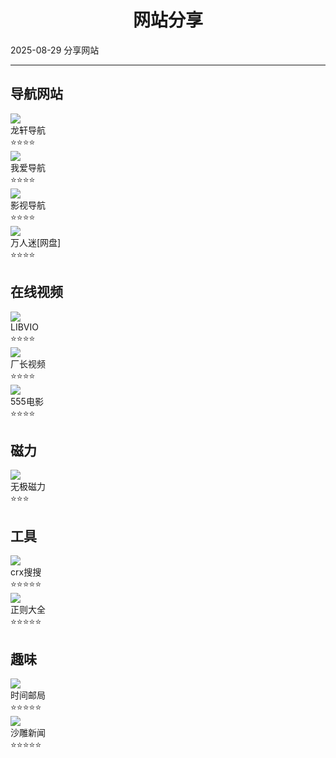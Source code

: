 # <div align="center">网站分享</div>
  <span id='date'>2025-08-29</span>
  <span class='key-tag'>分享</span><span class='key-tag'>网站</span>
  - - -
  

## 导航网站
<div class='share-web'>
<div class='web-item item' to='http://ilxdh.com/'>
      <img class='web-img' src='http://ilxdh.com/favicon.ico'/>
        <div class='web-detail mg-l-1'>
        <a target='_blank'>龙轩导航</a>
        <div>⭐⭐⭐⭐</div>
      </div>
    </div>
<div class='web-item item' to='https://www.widiz.com/'>
      <img class='web-img' src='https://www.widiz.com/favicon.ico'/>
        <div class='web-detail mg-l-1'>
        <a target='_blank'>我爱导航</a>
        <div>⭐⭐⭐⭐</div>
      </div>
    </div>
<div class='web-item item' to='https://ys.urlsdh.com/'>
      <img class='web-img' src='https://ys.urlsdh.com/favicon.ico'/>
        <div class='web-detail mg-l-1'>
        <a target='_blank'>影视导航</a>
        <div>⭐⭐⭐⭐</div>
      </div>
    </div>
<div class='web-item item' to='https://www.wanrenmi8.com/cn/index.html'>
      <img class='web-img' src='https://www.wanrenmi8.com/assets/images/1.png'/>
        <div class='web-detail mg-l-1'>
        <a target='_blank'>万人迷[网盘]</a>
        <div>⭐⭐⭐⭐</div>
      </div>
    </div>
</div>

## 在线视频
<div class='share-web'>
<div class='web-item item' to='https://www.libvio.cc/'>
      <img class='web-img' src='https://xiaoxiaojia.oss-cn-shanghai.aliyuncs.com/statics/img/favicon.ico'/>
        <div class='web-detail mg-l-1'>
        <a target='_blank'>LIBVIO</a>
        <div>⭐⭐⭐⭐</div>
      </div>
    </div>
<div class='web-item item' to='https://www.czzy77.com'>
      <img class='web-img' src='https://www.czzy77.com/wp-content/uploads/2021/10/5c7a67356cec28.ico'/>
        <div class='web-detail mg-l-1'>
        <a target='_blank'>厂长视频</a>
        <div>⭐⭐⭐⭐</div>
      </div>
    </div>
<div class='web-item item' to='https://555dy5s.com/'>
      <img class='web-img' src='https://555dy5s.com/favicon.ico'/>
        <div class='web-detail mg-l-1'>
        <a target='_blank'>555电影</a>
        <div>⭐⭐⭐⭐</div>
      </div>
    </div>
</div>

## 磁力
<div class='share-web'>
<div class='web-item item' to='https://cili.uk/'>
      <img class='web-img' src='https://cili.uk/favicon.ico'/>
        <div class='web-detail mg-l-1'>
        <a target='_blank'>无极磁力</a>
        <div>⭐⭐⭐</div>
      </div>
    </div>
</div>

## 工具
<div class='share-web'>
<div class='web-item item' to='https://www.crxsoso.com/'>
      <img class='web-img' src='https://www.crxsoso.com/favicon.ico'/>
        <div class='web-detail mg-l-1'>
        <a target='_blank'>crx搜搜</a>
        <div>⭐⭐⭐⭐⭐</div>
      </div>
    </div>
<div class='web-item item' to='https://any86.github.io/any-rule/'>
      <img class='web-img' src='https://any86.github.io/any-rule/favicon.ico'/>
        <div class='web-detail mg-l-1'>
        <a target='_blank'>正则大全</a>
        <div>⭐⭐⭐⭐⭐</div>
      </div>
    </div>
</div>

## 趣味
<div class='share-web'>
<div class='web-item item' to='https://www.hi2future.com/'>
      <img class='web-img' src='https://www.hi2future.com/favicon.ico'/>
        <div class='web-detail mg-l-1'>
        <a target='_blank'>时间邮局</a>
        <div>⭐⭐⭐⭐⭐</div>
      </div>
    </div>
<div class='web-item item' to='https://shadiao.plus/'>
      <img class='web-img' src='https://shadiao.plus/favicon.ico'/>
        <div class='web-detail mg-l-1'>
        <a target='_blank'>沙雕新闻</a>
        <div>⭐⭐⭐⭐⭐</div>
      </div>
    </div>
</div>